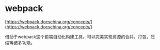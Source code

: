 # webpack

[https://webpack.docschina.org/concepts/](https://webpack.docschina.org/concepts/)

借助于webpack这个前端自动化构建工具，可以完美实现资源的合并，打包，压缩等诸多功能。


